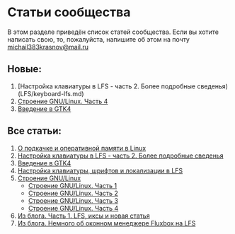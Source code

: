 # Статьи сообщества

В этом разделе приведён список статей сообщества. Если вы хотите написать свою, то, пожалуйста, напишите об этом на почту michail383krasnov@mail.ru

## Новые:

1. [Настройка клавиатуры в LFS - часть 2. Более подробные сведенья)(LFS/keyboard-lfs.md)
2.  [Строение GNU/Linux. Часть 4](LFS/LinuxStr4/LinuxStr4.md)
3. [Введение в GTK4](GTK/README.md)

## Все статьи:

1. [О подкачке и оперативной памяти в Linux](RAM/ram.md)
2. [Настройка клавиатуры в LFS - часть 2. Более подробные сведенья](LFS/keyboard-lfs.md)
3. [Введение в GTK4](GTK/README.md)
4. [Настройка клавиатуры, шрифтов и локализации в LFS](LFS/keyboard.md)
5. [Строение GNU/Linux](LFS/LinuxStr.prewiew.md)
	* [Строение GNU/Linux. Часть 1](LFS/LinuxStr.md)
	* [Строение GNU/Linux. Часть 2](LFS/LinuxStr2/LinuxStr2.md)
	* [Строение GNU/Linux. Часть 3](LFS/LinuxStr3/LinuxStr3.md)
	* [Строение GNU/Linux. Часть 4](LFS/LinuxStr4/LinuxStr4.md)
8. [Из блога. Часть 1. LFS, иксы и новая статья](LFS/blog/stat1.md)
9. [Из блога. Немного об оконном менеджере Fluxbox на LFS](LFS/blog/fluxbox.md)
